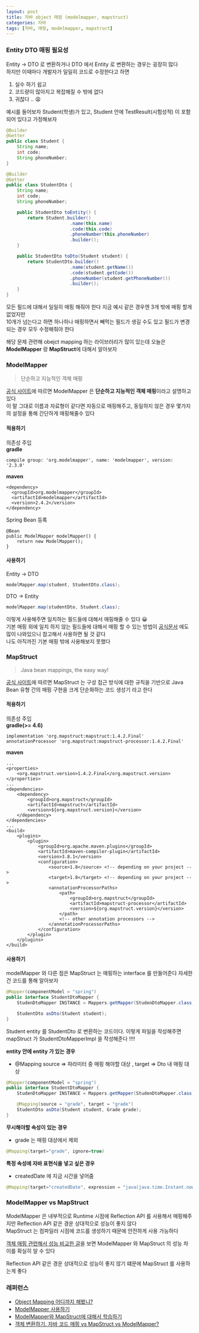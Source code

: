 ```yaml
---
layout: post
title: 자바 object 매핑 (modelmapper, mapstruct)
categories: 자바
tags: [자바, 매핑, modelmapper, mapstruct]
---
```

### Entity DTO 매핑 필요성 
Entity -> DTO 로 변환하거나 DTO 에서 Entity 로 변환하는 경우는 굉장히 많다<br>
하지만 이때마다 개발자가 일일히 코드로 수정한다고 하면
1. 실수 하기 쉽고 <br>
2. 코드량이 많아지고 복잡해질 수 밖에 없다 <br>
3. 귀찮다 .. 😩

예시를 들어보자 
Student(학생)가 있고, Student 안에 TestResult(시험성적) 이 포함되어 있다고 가정해보자
```JAVA
@Builder
@Getter
public class Student {
    String name;
    int code; 
    String phoneNumber;
}

@Builder
@Getter
public class StudentDto {
    String name;
    int code;
    String phoneNumber;

    public StudentDto toEntity() {
        return Student.builder()
                        .name(this.name)
                        .code(this.code)
                        .phoneNumber(this.phoneNumber)
                        .builder();
    }

    public StudentDto toDto(Student student) {
        return StudentDto.builder()
                        .name(student.getName())
                        .code(student.getCode())
                        .phoneNumber(student.getPhoneNumber())
                        .builder();
    }
}
```
모든 필드에 대해서 일일히 매핑 해줘야 한다 지금 예시 같은 경우엔 3개 밖에 매핑 할게 없었지만<br>
10개가 넘는다고 하면 하나하나 매핑하면서 빼먹는 필드가 생길 수도 있고 필드가 변경 되는 경우 모두 수정해줘야 한다 

해당 문제 관련해 obejct mapping 하는 라이브러리가 많이 있는데 오늘은 **ModelMapper** 랑 **MapStruct**에 대해서 알아보자

### ModelMapper
> 단순하고 지능적인 객체 매핑

[공식 사이트](http://modelmapper.org)에 따르면 ModelMapper 은 **단순하고 지능적인 객체 매핑**이라고 설명하고 있다<br>
이 말 그대로 이름과 자료형이 같다면 자동으로 매핑해주고, 동일하지 않은 경우 몇가지의 설정을 통해 간단하게 매핑해줄수 있다 <br>
#### 적용하기 
의존성 주입<br>
**gradle** 
```
compile group: 'org.modelmapper', name: 'modelmapper', version: '2.3.0'
```
**maven**
```
<dependency>
  <groupId>org.modelmapper</groupId>
  <artifactId>modelmapper</artifactId>
  <version>2.4.2</version>
</dependency>
```

Spring Bean 등록<br>
```
@Bean
public ModelMapper modelMapper() {
    return new ModelMapper();
}
```
#### 사용하기
Entity -> DTO
```JAVA
modelMapper.map(student, StudentDto.class);
```
DTO -> Entity
```JAVA
modelMapper.map(studentDto, Student.class);
```
이렇게 사용해주면 일치하는 필드들에 대해서 매핑해줄 수 있다 😀 <br>
기본 매핑 외에 일치 하지 않는 필드들에 대해서 매핑 할 수 있는 방법이 [공식문서](http://modelmapper.org/user-manual/property-mapping/) 에도 많이 나와있으니 참고해서 사용하면 될 것 같다 <br>
나도 아직까진 기본 매핑 밖에 사용해보지 못했다


### MapStruct
> Java bean mappings, the easy way!

[공식 사이트](https://mapstruct.org/)에 따르면 MapStruct 는 구성 접근 방식에 대한 규칙을 기반으로 Java Bean 유형 간의 매핑 구현을 크게 단순화하는 코드 생성기 라고 한다 
#### 적용하기
의존성 주입<br>
**gradle(>= 4.6)**
```
implementation 'org.mapstruct:mapstruct:1.4.2.Final'
annotationProcessor 'org.mapstruct:mapstruct-processor:1.4.2.Final'
```
**maven**
```
...
<properties>
    <org.mapstruct.version>1.4.2.Final</org.mapstruct.version>
</properties>
...
<dependencies>
    <dependency>
        <groupId>org.mapstruct</groupId>
        <artifactId>mapstruct</artifactId>
        <version>${org.mapstruct.version}</version>
    </dependency>
</dependencies>
...
<build>
    <plugins>
        <plugin>
            <groupId>org.apache.maven.plugins</groupId>
            <artifactId>maven-compiler-plugin</artifactId>
            <version>3.8.1</version>
            <configuration>
                <source>1.8</source> <!-- depending on your project -->
                <target>1.8</target> <!-- depending on your project -->
                <annotationProcessorPaths>
                    <path>
                        <groupId>org.mapstruct</groupId>
                        <artifactId>mapstruct-processor</artifactId>
                        <version>${org.mapstruct.version}</version>
                    </path>
                    <!-- other annotation processors -->
                </annotationProcessorPaths>
            </configuration>
        </plugin>
    </plugins>
</build>
```
#### 사용하기
modelMapper 와 다른 점은 MapStruct 는 매핑하는 interface 를 만들어준다 자세한 건 코드를 통해 알아보자
```JAVA
@Mapper(componentModel = "spring")
public interface StudentDtoMapper {
    StudenDtoMapper INSTANCE = Mappers.getMapper(StudenDtoMapper.class);

    StudentDto asDto(Student student);
}
```
Student entity 를 StudentDto 로 변환하는 코드이다. 이렇게 파일을 작성해주면 mapStruct 가 StudentDtoMapperImpl 을 작성해준다 ‼‼

**entity 안에 entity 가 있는 경우**
- @Mapping source => 파라미터 중 매핑 해야할 대상 , target => Dto 내 매핑 대상 
```JAVA
@Mapper(componentModel = "spring")
public interface StudentDtoMapper {
    StudenDtoMapper INSTANCE = Mappers.getMapper(StudenDtoMapper.class);

    @Mapping(source = "grade", target = "grade")
    StudentDto asDto(Student student, Grade grade);
}
```

**무시해야할 속성이 있는 경우**
- grade 는 매핑 대상에서 제외
```JAVA
@Mapping(target="grade", ignore=true)
```

**특정 속성에 자바 표현식을 넣고 싶은 경우**
- createdDate 에 지금 시간을 넣어줌 
```JAVA
@Mapping(target="createdDate", expression = "java(java.time.Instant.now())")
```

### ModelMapper vs MapStruct
ModelMapper 은 내부적으로 Runtime 시점에 Reflection API 를 사용해서 매핑해주지만 Reflection API 같은 경운 상대적으로 성능이 좋지 않다<br>
MapStruct 는 컴파일러 시점에 코드를 생성하기 때문에 안전하게 사용 가능하다 

[객체 매핑 관련해서 성능 비교한 글](https://www.baeldung.com/java-performance-mapping-frameworks)을 보면 ModelMapper 와 MapStruct 의 성능 차이를 확실히 알 수 있다 

Reflection API 같은 경운 상대적으로 성능이 좋지 않기 떄문에 MapStruct 를 사용하는게 좋다 

### 레퍼런스
- [Object Mapping 어디까지 해봤니?](https://meetup.toast.com/posts/213)
- [ModelMapper 사용하기](https://blog.deliwind.com/posts/235)
- [ModelMapper와 MapStruct에 대해서 학습하기](https://mangchhe.github.io/spring/2021/01/25/ModelMapperAndMapStruct/)
- [객체 변환하기. 자바 코드 매핑 vs MapStruct vs ModelMapper?](https://lob-dev.tistory.com/entry/%EA%B0%9D%EC%B2%B4-%EB%B3%80%ED%99%98%ED%95%98%EA%B8%B0-%EC%9E%90%EB%B0%94-%EC%BD%94%EB%93%9C-%EB%A7%A4%ED%95%91-vs-MapStruct-vs-ModelMapper)